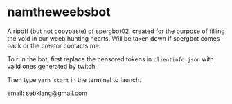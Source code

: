 # namtheweebsbot
A ripoff (but not copypaste) of spergbot02, created for the purpose of filling the void in our weeb hunting hearts. Will be taken down if spergbot comes back or the creator contacts me.

To run the bot, first replace the censored tokens in `clientinfo.json` with valid ones generated by twitch.

Then type `yarn start` in the terminal to launch.

email: sebklang@gmail.com
